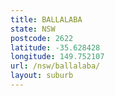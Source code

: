 ```yaml
---
title: BALLALABA
state: NSW
postcode: 2622
latitude: -35.628428
longitude: 149.752107
url: /nsw/ballalaba/
layout: suburb
---
```

